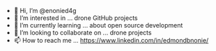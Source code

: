 - 👋 Hi, I’m @enonied4g
- 👀 I’m interested in ... drone GitHub projects
- 🌱 I’m currently learning ... about open source development 
- 💞️ I’m looking to collaborate on ... drone projects
- 📫 How to reach me ... https://www.linkedin.com/in/edmondbnonie/ 

<!---
enonied4g/enonied4g is a ✨ special ✨ repository because its `README.md` (this file) appears on your GitHub profile.
You can click the Preview link to take a look at your changes.
--->
